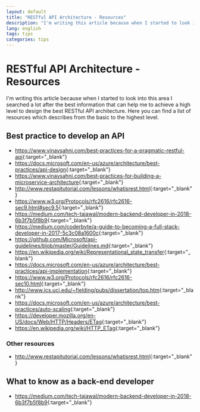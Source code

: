 ```yaml
---
layout: default
title: "RESTful API Architecture - Resources"
description: "I'm writing this article because when I started to look into this area I searched a lot after the best information that can help me to achieve a high level to design the best RESTful API architecture."
lang: english
tags: tips
categories: tips
---
```


# RESTful API Architecture - Resources

I'm writing this article because when I started to look into this area I searched a lot after the best information that can help me to achieve a high level to design the best RESTful API architecture.
Here you can find a list of resources which describes from the basic to the highest level.

## Best practice to develop an API

- <https://www.vinaysahni.com/best-practices-for-a-pragmatic-restful-api>{:target="_blank"}
- <https://docs.microsoft.com/en-us/azure/architecture/best-practices/api-design>{:target="_blank"}
- <https://www.vinaysahni.com/best-practices-for-building-a-microservice-architecture>{:target="_blank"}
- <http://www.restapitutorial.com/lessons/whatisrest.html>{:target="_blank"}
- <https://www.w3.org/Protocols/rfc2616/rfc2616-sec9.html#sec9.5>{:target="_blank"}
- <https://medium.com/tech-tajawal/modern-backend-developer-in-2018-6b3f7b5f8b9>{:target="_blank"}
- <https://medium.com/coderbyte/a-guide-to-becoming-a-full-stack-developer-in-2017-5c3c08a1600c>{:target="_blank"}
- <https://github.com/Microsoft/api-guidelines/blob/master/Guidelines.md>{:target="_blank"}
- <https://en.wikipedia.org/wiki/Representational_state_transfer>{:target="_blank"}
- <https://docs.microsoft.com/en-us/azure/architecture/best-practices/api-implementation>{:target="_blank"}
- <https://www.w3.org/Protocols/rfc2616/rfc2616-sec10.html>{:target="_blank"}
- <http://www.ics.uci.edu/~fielding/pubs/dissertation/top.htm>{:target="_blank"}
- <https://docs.microsoft.com/en-us/azure/architecture/best-practices/auto-scaling>{:target="_blank"}
- <https://developer.mozilla.org/en-US/docs/Web/HTTP/Headers/ETag>{:target="_blank"}
- <https://en.wikipedia.org/wiki/HTTP_ETag>{:target="_blank"}


### Other resources

- <http://www.restapitutorial.com/lessons/whatisrest.html>{:target="_blank"}

## What to know as a back-end developer

- <https://medium.com/tech-tajawal/modern-backend-developer-in-2018-6b3f7b5f8b9>{:target="_blank"}

